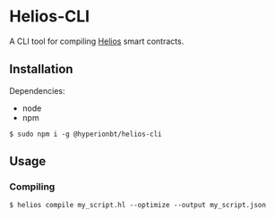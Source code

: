 # Helios-CLI

A CLI tool for compiling [Helios](https://github.com/Hyperion-BT/Helios) smart contracts.

## Installation

Dependencies:
  * node
  * npm

```shell
$ sudo npm i -g @hyperionbt/helios-cli
```

## Usage

### Compiling

```shell
$ helios compile my_script.hl --optimize --output my_script.json
```
